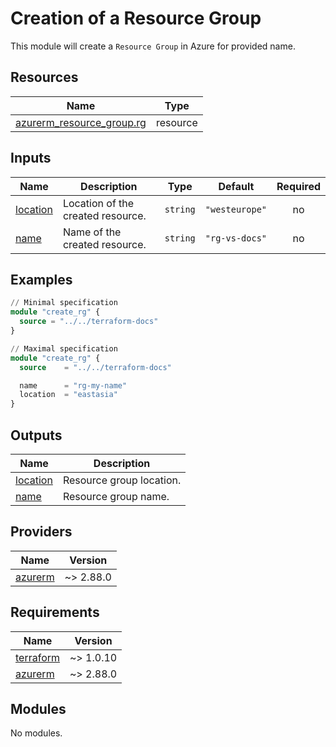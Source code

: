 # Creation of a Resource Group

This module will create a `Resource Group` in Azure for provided name.
## Resources

| Name | Type |
|------|------|
| [azurerm_resource_group.rg](https://registry.terraform.io/providers/hashicorp/azurerm/latest/docs/resources/resource_group) | resource |
## Inputs

| Name | Description | Type | Default | Required |
|------|-------------|------|---------|:--------:|
| <a name="input_location"></a> [location](#input\_location) | Location of the created resource. | `string` | `"westeurope"` | no |
| <a name="input_name"></a> [name](#input\_name) | Name of the created resource. | `string` | `"rg-vs-docs"` | no |
## Examples
```terraform
// Minimal specification
module "create_rg" {
  source = "../../terraform-docs"
}
```
```terraform
// Maximal specification
module "create_rg" {
  source    = "../../terraform-docs"

  name      = "rg-my-name"
  location  = "eastasia"
}
```
## Outputs

| Name | Description |
|------|-------------|
| <a name="output_location"></a> [location](#output\_location) | Resource group location. |
| <a name="output_name"></a> [name](#output\_name) | Resource group name. |
## Providers

| Name | Version |
|------|---------|
| <a name="provider_azurerm"></a> [azurerm](#provider\_azurerm) | ~> 2.88.0 |
## Requirements

| Name | Version |
|------|---------|
| <a name="requirement_terraform"></a> [terraform](#requirement\_terraform) | ~> 1.0.10 |
| <a name="requirement_azurerm"></a> [azurerm](#requirement\_azurerm) | ~> 2.88.0 |
## Modules

No modules.

